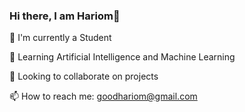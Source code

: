 ### Hi there, I am Hariom👋



🔭 I'm currently a Student

🌱 Learning Artificial Intelligence and Machine Learning

👯 Looking to collaborate on projects

📫 How to reach me: goodhariom@gmail.com

